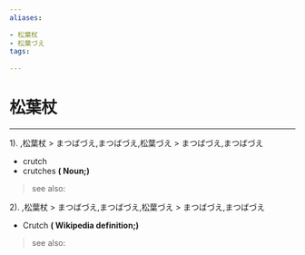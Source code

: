 ```yaml
---
aliases:
    
- 松葉杖
- 松葉づえ
tags:
    
---
```


# 松葉杖
---
1).
,松葉杖 > まつばづえ,まつばづえ,松葉づえ > まつばづえ,まつばづえ

- crutch
- crutches
**( Noun;)**
> see also: 
            
2).
,松葉杖 > まつばづえ,まつばづえ,松葉づえ > まつばづえ,まつばづえ

- Crutch
**( Wikipedia definition;)**
> see also: 
            